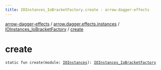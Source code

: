 ```yaml
---
title: IOInstances_IoBracketFactory.create - arrow-dagger-effects
---
```


[arrow-dagger-effects](../../index.html) / [arrow.dagger.effects.instances](../index.html) / [IOInstances_IoBracketFactory](index.html) / [create](./create.html)

# create

`static fun create(module: `[`IOInstances`](../-i-o-instances/index.html)`): `[`IOInstances_IoBracketFactory`](index.html)